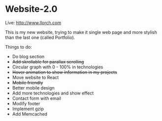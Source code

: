 # Website-2.0

Live: http://www.llorch.com

This is my new website, trying to make it single web page and more stylish than the last one (called Portfolio).

Things to do:
- Do blog section
- ~~Add skrollable for parallax scrolling~~
- Circular graph with 0 - 100% in technologies
- ~~Hover animation to show information in my projects~~
- Move website to React
- ~~Mobile friendly~~
- Better mobile design
- Add more technologies and show effect
- Contact form with email
- Modify footer
- Implement gzip
- Add Memcached
